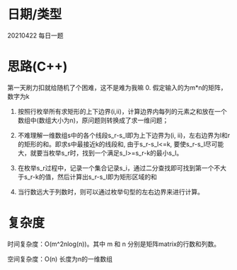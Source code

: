 # 日期/类型
20210422 每日一题
# 思路(C++)
第一天刷力扣就给随机了个困难，这不是难为我嘛
0. 假定输入的为m*n的矩阵，数字为k

1. 按照行枚举所有求矩形的上下边界(i,ii)，计算边界内每列的元素之和放在一个数组中(数组大小为n)，原问题则转换成了求一维问题；

2. 不难理解一维数组s中的各个线段s_r-s_l即为上下边界为(i, ii)，左右边界为l和r的矩形的和。即求s中最接近k的线段和, 由于s_r-s_l<=k, 要使s_r-s_l尽可能大，就要当枚举s_r时，找到一个满足s_l>=s_r-k的最小s_l。

3. 在枚举s_r过程中，记录一个集合记录s_i，通过二分查找即可找到第一个不大于s_r-k的值，然后计算出s_r-s_l即为矩形区域的和

4. 当行数远大于列数时，则可以通过枚举句型的左右边界来进行计算。

# 复杂度
时间复杂度：O(m^2nlog(n))。其中 m 和 n 分别是矩阵matrix的行数和列数。

空间复杂度：O(n) 长度为n的一维数组